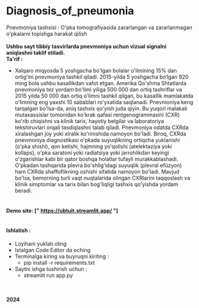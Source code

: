 # Diagnosis_of_pneumonia
Pnevmoniya tashxisi : O'pka tomografiyasida zararlangan va zararlanmagan o'pkalarni topishga harakat qilish
<br><br>
<strong>Ushbu sayt tibbiy tasvirlarda pnevmoniya uchun vizual signalni aniqlashni taklif etiladi.</strong><br>
<strong>Ta'rif : </strong><br>
- Xalqaro miqyosda 5 yoshgacha bo'lgan bolalar o'limining 15% dan ortig'ini pnevmoniya tashkil qiladi. 2015-yilda 5 yoshgacha bo‘lgan 920 ming bola ushbu kasallikdan vafot etgan. Amerika Qo'shma Shtatlarda pnevmoniya tez yordam bo'limi yiliga 500 000 dan ortiq tashriflar va 2015 yilda 50 000 dan ortiq o'limni tashkil qilgan, bu kasallik mamlakatda o'limning eng yaxshi 10 sabablari ro'yxatida saqlanadi. Pnevmoniya keng tarqalgan bo'lsa-da, aniq tashxis qo'yish juda qiyin. Bu yuqori malakali mutaxassislar tomonidan ko'krak qafasi rentgenogrammasini (CXR) ko'rib chiqishni va klinik tarix, hayotiy belgilar va laboratoriya tekshiruvlari orqali tasdiqlashni talab qiladi. Pnevmoniya odatda CXRda xiralashgan joy yoki xiralik ko'rinishida namoyon bo'ladi. Biroq, CXRda pnevmoniya diagnostikasi o'pkada suyuqlikning ortiqcha yuklanishi (o'pka shishi), qon ketishi, hajmning yo'qolishi (atelektaziya yoki kollaps), o'pka saratoni yoki radiatsiya yoki jarrohlikdan keyingi o'zgarishlar kabi bir qator boshqa holatlar tufayli murakkablashadi. O'pkadan tashqarida plevra bo'shlig'idagi suyuqlik (plevral efüzyon) ham CXRda shaffoflikning oshishi sifatida namoyon bo'ladi. Mavjud bo'lsa, bemorning turli vaqt nuqtalarida olingan CXRlarini taqqoslash va klinik simptomlar va tarix bilan bog'liqligi tashxis qo'yishda yordam beradi.<br><br>
#### Demo site: [" https://ubtuit.streamlit.app/ "]<br><br>
#### Ishlatish : <br>
* Loyihani yuklab oling
* Istalgan Code Editor da oching
* Terminalga kiring va buyruqni kiriting :<br>
  * pip install -r requirements.txt
* Saytni ishga tushirish uchun : <br>
  * streamlit run app.py

<br><br>
<strong>2024</strong>
